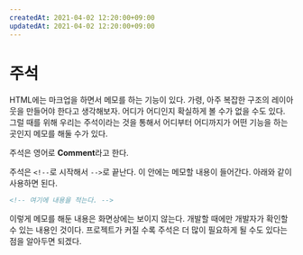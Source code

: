 ```yaml
---
createdAt: 2021-04-02 12:20:00+09:00
updatedAt: 2021-04-02 12:20:00+09:00
---
```


# 주석
HTML에는 마크업을 하면서 메모를 하는 기능이 있다. 가령, 아주 복잡한 구조의 레이아웃을 만들어야 한다고 생각해보자. 어디가 어디인지 확실하게 볼 수가 없을 수도 있다. 그럴 때를 위해 우리는 주석이라는 것을 통해서 어디부터 어디까지가 어떤 기능을 하는 곳인지 메모를 해둘 수가 있다.

주석은 영어로 **Comment**라고 한다.

주석은 `<!--`로 시작해서 `-->`로 끝난다. 이 안에는 메모할 내용이 들어간다. 아래와 같이 사용하면 된다.

```html
<!-- 여기에 내용을 적는다. -->
```

이렇게 메모를 해둔 내용은 화면상에는 보이지 않는다. 개발할 때에만 개발자가 확인할 수 있는 내용인 것이다. 프로젝트가 커질 수록 주석은 더 많이 필요하게 될 수도 있다는 점을 알아두면 되겠다.